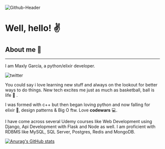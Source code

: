 ![Github-Header](https://drive.google.com/file/d/1v_BPf93qy8XjZlM99e5sZ1xse6Gw3aXb/view?usp=sharing)

# Well, hello! :v:

## About me :eyes:
---
I am Maxly García, a python/elixir developer.

![twitter](https://img.shields.io/twitter/follow/Max_Sting?style=social)

You could say i love learning new stuff and always on the lookout for better ways to do things. New tech excites me just as much as basketball, ball is life 🏀 .

I was formed with c++ but then began loving python and now falling for elixir 🧪, design patterns & Big O ftw. Love **codewars** 💻.

I have come across several Udemy courses like Web Development using Django, Api Development with Flask and Node as well. I am proficient with RDBMS like MySQL, SQL Server, Postgres, Redis and MongoDB. 

[![Anurag's GitHub stats](https://github-readme-stats.vercel.app/api?username=Stinger14)](https://github.com/anuraghazra/github-readme-stats)
